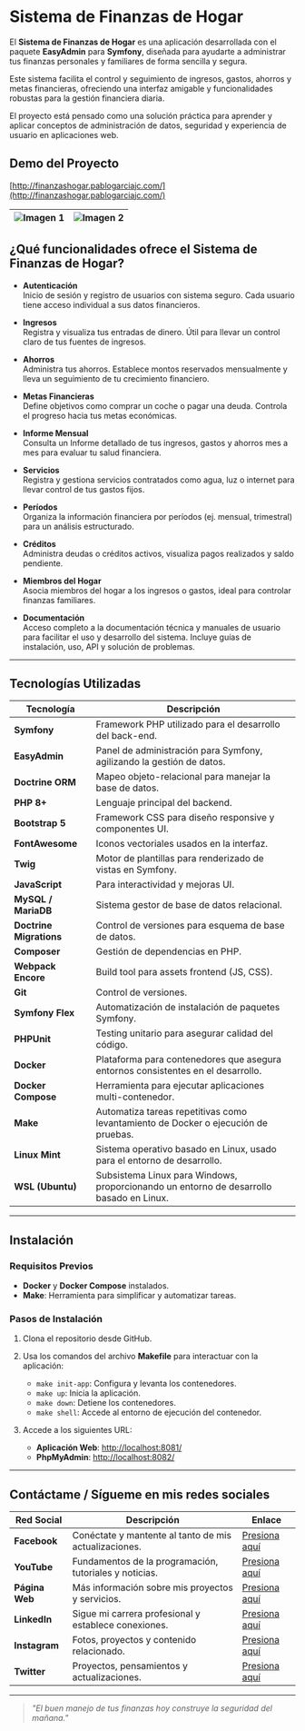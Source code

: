 # Sistema de Finanzas de Hogar

El **Sistema de Finanzas de Hogar** es una aplicación desarrollada con el paquete **EasyAdmin** para **Symfony**, diseñada para ayudarte a administrar tus finanzas personales y familiares de forma sencilla y segura.

Este sistema facilita el control y seguimiento de ingresos, gastos, ahorros y metas financieras, ofreciendo una interfaz amigable y funcionalidades robustas para la gestión financiera diaria.

El proyecto está pensado como una solución práctica para aprender y aplicar conceptos de administración de datos, seguridad y experiencia de usuario en aplicaciones web.

## Demo del Proyecto

[http://finanzashogar.pablogarciajc.com/](http://finanzashogar.pablogarciajc.com/)

| ![Imagen 1](https://pablogarciajc.com/wp-content/uploads/2025/01/ecommerce_1_webp.png) | ![Imagen 2](https://pablogarciajc.com/wp-content/uploads/2025/01/ecommerce_6_webp.png) |
|-----------|-----------|

## ¿Qué funcionalidades ofrece el Sistema de Finanzas de Hogar?

- **Autenticación**  
  Inicio de sesión y registro de usuarios con sistema seguro. Cada usuario tiene acceso individual a sus datos financieros.

- **Ingresos**  
  Registra y visualiza tus entradas de dinero. Útil para llevar un control claro de tus fuentes de ingresos.

- **Ahorros**  
  Administra tus ahorros. Establece montos reservados mensualmente y lleva un seguimiento de tu crecimiento financiero.

- **Metas Financieras**  
  Define objetivos como comprar un coche o pagar una deuda. Controla el progreso hacia tus metas económicas.

- **Informe Mensual**  
  Consulta un Informe detallado de tus ingresos, gastos y ahorros mes a mes para evaluar tu salud financiera.

- **Servicios**  
  Registra y gestiona servicios contratados como agua, luz o internet para llevar control de tus gastos fijos.

- **Períodos**  
  Organiza la información financiera por períodos (ej. mensual, trimestral) para un análisis estructurado.

- **Créditos**  
  Administra deudas o créditos activos, visualiza pagos realizados y saldo pendiente.

- **Miembros del Hogar**  
  Asocia miembros del hogar a los ingresos o gastos, ideal para controlar finanzas familiares.

- **Documentación**  
  Acceso completo a la documentación técnica y manuales de usuario para facilitar el uso y desarrollo del sistema. Incluye guías de instalación, uso, API y solución de problemas.

---

## Tecnologías Utilizadas  

| **Tecnología**           | **Descripción**                                                                                                              |
|--------------------------|------------------------------------------------------------------------------------------------------------------------------|
| **Symfony**              | Framework PHP utilizado para el desarrollo del back-end.                                                                    |
| **EasyAdmin**            | Panel de administración para Symfony, agilizando la gestión de datos.                                                       |
| **Doctrine ORM**         | Mapeo objeto-relacional para manejar la base de datos.                                                                       |
| **PHP 8+**               | Lenguaje principal del backend.                                                                                              |
| **Bootstrap 5**          | Framework CSS para diseño responsive y componentes UI.                                                                       |
| **FontAwesome**          | Iconos vectoriales usados en la interfaz.                                                                                    |
| **Twig**                 | Motor de plantillas para renderizado de vistas en Symfony.                                                                   |
| **JavaScript**           | Para interactividad y mejoras UI.                                                                                            |
| **MySQL / MariaDB**      | Sistema gestor de base de datos relacional.                                                                                  |
| **Doctrine Migrations**  | Control de versiones para esquema de base de datos.                                                                           |
| **Composer**             | Gestión de dependencias en PHP.                                                                                              |
| **Webpack Encore**       | Build tool para assets frontend (JS, CSS).                                                                                   |
| **Git**                  | Control de versiones.                                                                                                        |
| **Symfony Flex**          | Automatización de instalación de paquetes Symfony.                                                                           |
| **PHPUnit**              | Testing unitario para asegurar calidad del código.                                                                           |
| **Docker**               | Plataforma para contenedores que asegura entornos consistentes en el desarrollo.                                             |
| **Docker Compose**       | Herramienta para ejecutar aplicaciones multi-contenedor.                                                                    |
| **Make**                 | Automatiza tareas repetitivas como levantamiento de Docker o ejecución de pruebas.                                           |
| **Linux Mint**           | Sistema operativo basado en Linux, usado para el entorno de desarrollo.                                                      |
| **WSL (Ubuntu)**         | Subsistema Linux para Windows, proporcionando un entorno de desarrollo basado en Linux.                                      |

---

## Instalación  

### Requisitos Previos  

- **Docker** y **Docker Compose** instalados.  
- **Make**: Herramienta para simplificar y automatizar tareas.  

### Pasos de Instalación  

1. Clona el repositorio desde GitHub.  
2. Usa los comandos del archivo **Makefile** para interactuar con la aplicación:  
   - `make init-app`: Configura y levanta los contenedores.  
   - `make up`: Inicia la aplicación.  
   - `make down`: Detiene los contenedores.  
   - `make shell`: Accede al entorno de ejecución del contenedor.  

3. Accede a los siguientes URL:
   - **Aplicación Web**: [http://localhost:8081/](http://localhost:8081/)
   - **PhpMyAdmin**: [http://localhost:8082/](http://localhost:8082/)

---

## Contáctame / Sígueme en mis redes sociales

| Red Social   | Descripción                                              | Enlace                   |
|--------------|----------------------------------------------------------|--------------------------|
| **Facebook** | Conéctate y mantente al tanto de mis actualizaciones.    | [Presiona aquí](https://facebook.com/tu-usuario) |
| **YouTube**  | Fundamentos de la programación, tutoriales y noticias.   | [Presiona aquí](https://youtube.com/tu-canal)     |
| **Página Web** | Más información sobre mis proyectos y servicios.        | [Presiona aquí](https://tusitio.com)              |
| **LinkedIn** | Sigue mi carrera profesional y establece conexiones.     | [Presiona aquí](https://linkedin.com/in/tu-usuario) |
| **Instagram**| Fotos, proyectos y contenido relacionado.                 | [Presiona aquí](https://instagram.com/tu-usuario) |
| **Twitter**  | Proyectos, pensamientos y actualizaciones.                | [Presiona aquí](https://twitter.com/tu-usuario)   |

---
> _"El buen manejo de tus finanzas hoy construye la seguridad del mañana."_
